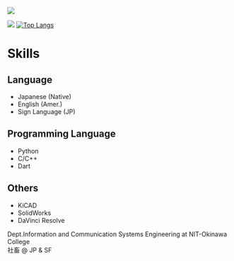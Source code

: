 ![](https://komarev.com/ghpvc/?username=wassy310)

![](http://github-profile-summary-cards.vercel.app/api/cards/stats?username=wassy310&theme=dracula)
[![Top Langs](https://github-readme-stats.vercel.app/api/top-langs/?username=wassy310&layout=compact&hide=CMake&theme=dracula&langs_count=8)](https://github.com/anuraghazra/github-readme-stats)

# Skills
## Language
- Japanese (Native)
- English (Amer.)
- Sign Language (JP)
## Programming Language
- Python
- C/C++
- Dart
## Others
- KiCAD
- SolidWorks
- DaVinci Resolve

Dept.Information and Communication Systems Engineering at NIT-Okinawa College  
社畜 @ JP & SF
